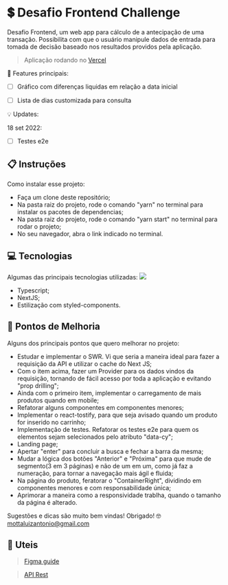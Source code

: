 # :heavy_dollar_sign: Desafio  Frontend Challenge

Desafio Frontend, um web app para cálculo de a antecipação de uma transação. Possibilita com que o usuário manipule dados de entrada para tomada de decisão baseado nos resultados providos pela aplicação.

> Aplicação rodando no [Vercel](https://simule-bay.vercel.app/)


💭 Features principais:
- [ ] Gráfico com diferenças liquidas em relação a data inicial
- [ ] Lista de dias customizada para consulta


💡 Updates:

18 set 2022:
- [ ] Testes e2e

## 📋 Instruções

Como instalar esse projeto:

- Faça um clone deste repositório;
- Na pasta raiz do projeto, rode o comando "yarn" no terminal para instalar os pacotes de dependencias;
- Na pasta raiz do projeto, rode o comando "yarn start" no terminal para rodar o projeto;
- No seu navegador, abra o link indicado no terminal.


## 💻 Tecnologias

Algumas das principais tecnologias utilizadas:
  <img src="https://img.shields.io/badge/React-20232A?style=for-the-badge&logo=react&logoColor=61DAFB" />
- Typescript;
- NextJS;
- Estilização com styled-components.

## 🧠 Pontos de Melhoria

Alguns dos principais pontos que quero melhorar no projeto:

- Estudar e implementar o SWR. Vi que seria a maneira ideal para fazer a requisição da API e utilizar o cache do Next JS;
- Com o item acima, fazer um Provider para os dados vindos da requisição, tornando de fácil acesso por toda a aplicação e evitando "prop drilling";
- Ainda com o primeiro item, implementar o carregamento de mais produtos quando em mobile;
- Refatorar alguns componentes em componentes menores;
- Implementar o react-tostify, para que seja avisado quando um produto for inserido no carrinho;
- Implementação de testes. Refatorar os testes e2e para quem os elementos sejam selecionados pelo atributo "data-cy";
- Landing page;
- Apertar "enter" para concluir a busca e fechar a barra da mesma;
- Mudar a lógica dos botões "Anterior" e "Próxima" para que mude de segmento(3 em 3 páginas) e não de um em um, como já faz a numeração, para tornar a navegação mais ágil e fluida;
- Na página do produto, feratorar o "ContainerRight", dividindo em componentes menores e com responsabilidade única;
- Aprimorar a maneira como a responsividade trablha, quando o tamanho da página é alterado.


Sugestões e dicas são muito bem vindas! Obrigado! 🤓 [mottaluizantonio@gmail.com](mottaluizantonio@gmail.com)

## 🔗 Uteis

> [Figma guide](https://www.figma.com/file/gByBxI9GBHKUjXRtO2fFh2/28%2F10-%F0%9F%96%A5-%F0%9F%93%B1---Wine-Test---WEB-%26-APP?node-id=680%3A6449)


> [API Rest](https://documenter.getpostman.com/view/10015622/UVJiiuHi#fe849253-c47a-492f-a860-08350296c570)

